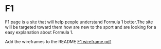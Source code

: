 # F1
F1 page is a site that will help people understand Formula 1 better.The site will be targeted toward them how are new to the sport and are looking for a easy explanation about Formula 1.

Add the wireframes to the README
[F1 wireframe.pdf](https://github.com/5undel/Learning-1/files/6980368/F1.wireframe.pdf)
